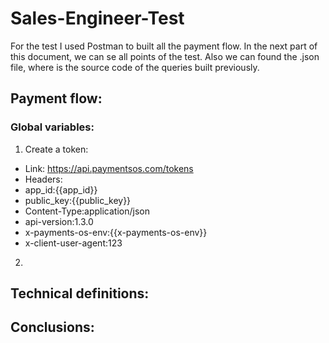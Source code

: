 # Sales-Engineer-Test

For the test I used Postman to built all the payment flow. In the next part of this document, we can se all points of the test. Also we can found the .json file, where is the source code of the queries built previously. 


## Payment flow:
### Global variables:
1. Create a token:
- Link: https://api.paymentsos.com/tokens
- Headers:
- app_id:{{app_id}}
- public_key:{{public_key}}
- Content-Type:application/json
- api-version:1.3.0
- x-payments-os-env:{{x-payments-os-env}}
- x-client-user-agent:123


2. 

## Technical definitions:

## Conclusions:
